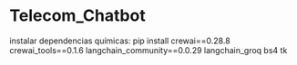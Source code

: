 # Telecom_Chatbot

instalar dependencias químicas: pip install crewai==0.28.8 crewai_tools==0.1.6 langchain_community==0.0.29 langchain_groq bs4 tk